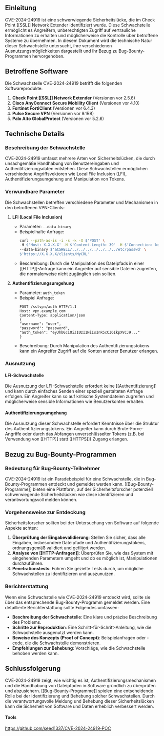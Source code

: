 
## Einleitung

CVE-2024-24919 ist eine schwerwiegende Sicherheitslücke, die im Check Point [[SSL]] Network Extender identifiziert wurde. Diese Schwachstelle ermöglicht es Angreifern, unberechtigten Zugriff auf vertrauliche Informationen zu erhalten und möglicherweise die Kontrolle über betroffene Systeme zu übernehmen. In diesem Dokument wird die technische Natur dieser Schwachstelle untersucht, ihre verschiedenen Ausnutzungsmöglichkeiten dargestellt und ihr Bezug zu Bug-Bounty-Programmen hervorgehoben.

## Betroffene Software

Die Schwachstelle CVE-2024-24919 betrifft die folgenden Softwareprodukte:

1. **Check Point [[SSL]] Network Extender** (Versionen vor 2.5.6)
2. **Cisco AnyConnect Secure Mobility Client** (Versionen vor 4.10)
3. **Fortinet FortiClient** (Versionen vor 6.4.3)
4. **Pulse Secure VPN** (Versionen vor 9.1R8)
5. **Palo Alto GlobalProtect** (Versionen vor 5.2.6)

## Technische Details

### Beschreibung der Schwachstelle

CVE-2024-24919 umfasst mehrere Arten von Sicherheitslücken, die durch unsachgemäße Handhabung von Benutzereingaben und Authentifizierungsdaten entstehen. Diese Schwachstellen ermöglichen verschiedene Angriffsvektoren wie Local File Inclusion (LFI), Authentifizierungsumgehung und Manipulation von Tokens.

### Verwundbare Parameter

Die Schwachstellen betreffen verschiedene Parameter und Mechanismen in den betroffenen VPN-Clients:

1. **LFI (Local File Inclusion)**
   - Parameter: `--data-binary`
   - Beispielhafte Anfrage:
     ```bash
     curl --path-as-is -i -s -k -X $'POST' \
     -H $'Host: X.X.X.X' -H $'Content-Length: 39' -H $'Connection: keep-alive' \
     --data-binary $'aCSHELL/../../../../../../../etc/passwd' \
     $'https://X.X.X.X/clients/MyCRL'
     ```
   - Beschreibung: Durch die Manipulation des Dateipfads in einer [[HTTP]]-Anfrage kann ein Angreifer auf sensible Dateien zugreifen, die normalerweise nicht zugänglich sein sollten.

2. **Authentifizierungsumgehung**
   - Parameter: `auth_token`
   - Beispiel Anfrage:
		```http
     POST /sslvpn/auth HTTP/1.1
     Host: vpn.example.com
     Content-Type: application/json
     {
       "username": "user",
       "password": "password",
       "auth_token": "eyJhbGciOiJIUzI1NiIsInR5cCI6IkpXVCJ9..."
     }
		```
   - Beschreibung: Durch Manipulation des Authentifizierungstokens kann ein Angreifer Zugriff auf die Konten anderer Benutzer erlangen.

### Ausnutzung

#### LFI-Schwachstelle

Die Ausnutzung der LFI-Schwachstelle erfordert keine [[Authentifizierung]] und kann durch einfaches Senden einer speziell gestalteten Anfrage erfolgen. Ein Angreifer kann so auf kritische Systemdateien zugreifen und möglicherweise sensible Informationen wie Benutzerkonten erhalten.

#### Authentifizierungsumgehung

Die Ausnutzung dieser Schwachstelle erfordert Kenntnisse über die Struktur des Authentifizierungstokens. Ein Angreifer kann durch Brute-Force-Angriffe oder durch das Abfangen unverschlüsselter Tokens (z.B. bei Verwendung von [[HTTP]] statt [[HTTPS]]) Zugang erlangen.

## Bezug zu Bug-Bounty-Programmen

### Bedeutung für Bug-Bounty-Teilnehmer

CVE-2024-24919 ist ein Paradebeispiel für eine Schwachstelle, die in Bug-Bounty-Programmen entdeckt und gemeldet werden kann. [[Bug-Bounty-Programme]] bieten eine Plattform, auf der Sicherheitsforscher potenziell schwerwiegende Sicherheitslücken wie diese identifizieren und verantwortungsvoll melden können.

### Vorgehensweise zur Entdeckung

Sicherheitsforscher sollten bei der Untersuchung von Software auf folgende Aspekte achten:

1. **Überprüfung der Eingabevalidierung**: Stellen Sie sicher, dass alle Eingaben, insbesondere Dateipfade und Authentifizierungstokens, ordnungsgemäß validiert und gefiltert werden.
2. **Analyse von [[HTTP-Anfragen]]**: Überprüfen Sie, wie das System mit eingehenden Parametern umgeht und ob es möglich ist, Manipulationen durchzuführen.
3. **Penetrationstests**: Führen Sie gezielte Tests durch, um mögliche Schwachstellen zu identifizieren und auszunutzen.

### Berichterstattung

Wenn eine Schwachstelle wie CVE-2024-24919 entdeckt wird, sollte sie über das entsprechende Bug-Bounty-Programm gemeldet werden. Eine detaillierte Berichterstattung sollte Folgendes umfassen:

- **Beschreibung der Schwachstelle**: Eine klare und präzise Beschreibung des Problems.
- **Schritte zur Reproduktion**: Eine Schritt-für-Schritt-Anleitung, wie die Schwachstelle ausgenutzt werden kann.
- **Beweise des Konzepts (Proof of Concept)**: Beispielanfragen oder -code, die die Schwachstelle demonstrieren.
- **Empfehlungen zur Behebung**: Vorschläge, wie die Schwachstelle behoben werden kann.

## Schlussfolgerung

CVE-2024-24919 zeigt, wie wichtig es ist, Authentifizierungsmechanismen und die Handhabung von Dateipfaden in Software gründlich zu überprüfen und abzusichern. [[Bug-Bounty-Programme]] spielen eine entscheidende Rolle bei der Identifizierung und Behebung solcher Schwachstellen. Durch die verantwortungsvolle Meldung und Behebung dieser Sicherheitslücken kann die Sicherheit von Software und Daten erheblich verbessert werden.


#### Tools 
https://github.com/seed1337/CVE-2024-24919-POC
